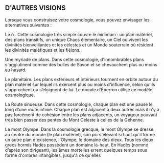 ## D'AUTRES VISIONS

Lorsque vous construisez votre cosmologie, vous pouvez
envisager les alternatives suivantes :

Le ñ . Cette cosmologie très simple couvre le
minimum : un plan matériel, des plans transitifs, un
unique Chaos élémentaire, un Ciel où vivent les divinités
bienveillantes et les célestes et un Monde souterrain où
résident les divinités maléfiques et les fiélons.

Une myriade de plans. Dans cette cosmologie,
d'innombrables plans s'agglutinent comme des bulles de
Savon et se chevauchent plus ou moins au hasard.

Le planétaire. Les plans extérieurs et intérieurs tournent
en orbite autour du plan matériel sur lequel ils exercent plus
ou moins d'influence, selon qu'ils s'approchent ou s’éloignent
de lui. Le monde d'Éberron utilise ce modèle cosmologique.

La Route sinueuse. Dans cette cosmologie, chaque plan
est une pause le long d'une route infinie. Chaque plan est
adjacent à deux autres mais il n'y a pas forcément de cohésion
entre les plans adjacents, un voyageur pouvant très bien
passer des pentes du Mont Céleste à celles de la Géhenne.

Le mont Olympe. Dans la cosmologie grecque, le mont
Olympe se dresse au centre du monde (le plan matériel), son
pic s'élevant si haut qu'il forme un autre plan d'existence,
l'Olympe, le domaine des dieux. Tous les dieux grecs hormis
Hadès possèdent un domaine là-haut. En Hadès (nommé
d’après son dirigeant), les âmes mortelles errent quelques
temps sous forme d'ombres intangibles, jusqu'à ce qu'elles
